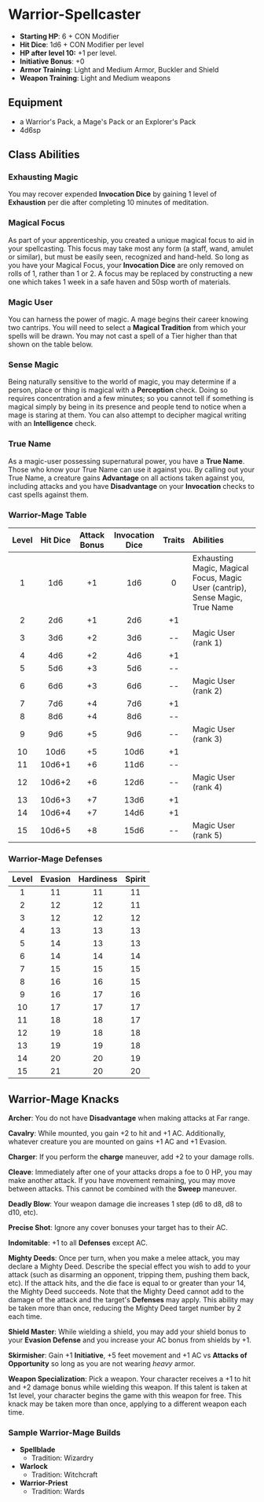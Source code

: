 # Warrior-Spellcaster

- **Starting HP**: 6 + CON Modifier
- **Hit Dice**: 1d6 + CON Modifier per level
- **HP after level 10:** +1 per level.
- **Initiative Bonus**: +0
- **Armor Training**: Light and Medium Armor, Buckler and Shield
- **Weapon Training**: Light and Medium weapons

## Equipment
- a Warrior's Pack, a Mage's Pack or an Explorer's Pack
- 4d6sp

## Class Abilities

### Exhausting Magic
You may recover expended **Invocation Dice** by gaining 1 level of **Exhaustion** per die after completing 10 minutes of meditation.

### Magical Focus
As part of your apprenticeship, you created a unique magical focus to aid in your spellcasting.  This focus may take most any form (a staff, wand, amulet or similar), but must be easily seen, recognized and hand-held.  So long as you have your Magical Focus, your **Invocation Dice** are only removed on rolls of 1, rather than 1 or 2.  A focus may be replaced by constructing a new one which takes 1 week in a safe haven and 50sp worth of materials.

### Magic User
You can harness the power of magic.  A mage begins their career knowing two cantrips.  You will need to select a **Magical Tradition** from which your spells will be drawn.  You may not cast a spell of a Tier higher than that shown on the table below.

### Sense Magic
Being naturally sensitive to the world of magic, you may determine if a person, place or thing is magical with a **Perception** check.  Doing so requires concentration and a few minutes; so you cannot tell if something is magical simply by being in its presence and people tend to notice when a mage is staring at them.  You can also attempt to decipher magical writing with an **Intelligence** check.

### True Name
As a magic-user possessing supernatural power, you have a **True Name**.  Those who know your True Name can use it against you.  By calling out your True Name, a creature gains **Advantage** on all actions taken against you, including attacks and you have **Disadvantage** on your **Invocation** checks to cast spells against them.

### Warrior-Mage Table
| Level | Hit Dice | Attack Bonus |  Invocation Dice |  Traits | Abilities |
|:-----:|:--------:|:------------:|:----------------:|:-------:|:---|
|   1   |    1d6   |      +1      |        1d6       |     0   | Exhausting Magic, Magical Focus, Magic User (cantrip), Sense Magic, True Name |
|   2   |    2d6   |      +1      |        2d6       |    +1   |  |
|   3   |    3d6   |      +2      |        3d6       |    --   | Magic User (rank 1) |
|   4   |    4d6   |      +2      |        4d6       |    +1   |  |
|   5   |    5d6   |      +3      |        5d6       |    --   |  |
|   6   |    6d6   |      +3      |        6d6       |    --   | Magic User (rank 2) |
|   7   |    7d6   |      +4      |        7d6       |    +1   |  |
|   8   |    8d6   |      +4      |        8d6       |    --   |  |
|   9   |    9d6   |      +5      |        9d6       |    --   | Magic User (rank 3) |
|  10   |   10d6   |      +5      |       10d6       |    +1   |  |
|  11   |   10d6+1 |      +6      |       11d6       |    --   |  |
|  12   |   10d6+2 |      +6      |       12d6       |    --   | Magic User (rank 4) |
|  13   |   10d6+3 |      +7      |       13d6       |    +1   |  |
|  14   |   10d6+4 |      +7      |       14d6       |    +1   |  |
|  15   |   10d6+5 |      +8      |       15d6       |    --   | Magic User (rank 5) |

### Warrior-Mage Defenses
| Level | Evasion | Hardiness | Spirit |
|:-----:|:-------:|:---------:|:------:|
|   1   |    11   |     11    |   11   |
|   2   |    12   |     12    |   11   |
|   3   |    12   |     12    |   12   |
|   4   |    13   |     13    |   13   |
|   5   |    14   |     13    |   13   |
|   6   |    14   |     14    |   14   |
|   7   |    15   |     15    |   15   |
|   8   |    16   |     16    |   15   |
|   9   |    16   |     17    |   16   |
|  10   |    17   |     17    |   17   |
|  11   |    18   |     18    |   17   |
|  12   |    19   |     18    |   18   |
|  13   |    19   |     19    |   18   |
|  14   |    20   |     20    |   19   |
|  15   |    21   |     20    |   20   |

## Warrior-Mage Knacks

**Archer**: You do not have **Disadvantage** when making attacks at Far range.

**Cavalry**: While mounted, you gain +2 to hit and +1 AC.  Additionally, whatever creature you are mounted on gains +1 AC and +1 Evasion.

**Charger**: If you perform the **charge** maneuver, add +2 to your damage rolls.

**Cleave**: Immediately after one of your attacks drops a foe to 0 HP, you may make another attack.  If you have movement remaining, you may move between attacks.  This cannot be combined with the **Sweep** maneuver.

**Deadly Blow**: Your weapon damage die increases 1 step (d6 to d8, d8 to d10, etc).

**Precise Shot**: Ignore any cover bonuses your target has to their AC.

**Indomitable**: +1 to all **Defenses** except AC.

**Mighty Deeds**: Once per turn, when you make a melee attack, you may declare a Mighty Deed.  Describe the special effect you wish to add to your attack (such as disarming an opponent, tripping them, pushing them back, etc).  If the attack hits, and the die face is equal to or greater than your 14, the Mighty Deed succeeds.  Note that the Mighty Deed cannot add to the damage of the attack and the target's **Defenses** may apply.  This ability may be taken more than once, reducing the Mighty Deed target number by 2 each time.

**Shield Master**: While wielding a shield, you may add your shield bonus to your **Evasion Defense** and you increase your AC bonus from shields by +1.

**Skirmisher**: Gain +1 **Initiative**, +5 feet movement and +1 AC vs **Attacks of Opportunity** so long as you are not wearing _heavy_ armor.

**Weapon Specialization**:  Pick a weapon. Your character receives a +1 to hit and +2 damage bonus while wielding this weapon. If this talent is taken at 1st level, your character begins the game with this weapon for free.  This knack may be taken more than once, applying to a different weapon each time.

### Sample Warrior-Mage Builds
- **Spellblade**
	- Tradition: Wizardry
- **Warlock**
	- Tradition: Witchcraft
- **Warrior-Priest**
	- Tradition: Wards
